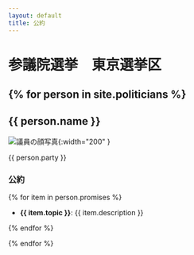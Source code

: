 ```yaml
---
layout: default
title: 公約
---
```


# 参議院選挙　東京選挙区

{% for person in site.politicians %}
---

## {{ person.name }}

![議員の顔写真](
https://north-river1015.github.io/banken/person.photo){:width="200" }


{{ person.party }}

### 公約

{% for item in person.promises %}
- **{{ item.topic }}**: {{ item.description }}  

{% endfor %}

{% endfor %}





